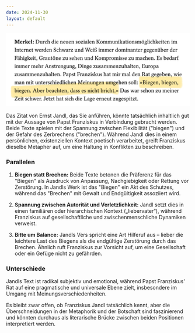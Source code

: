 ```yaml
---
date: 2024-11-30
layout: default
---
```



![alt text](./images/biegen.png)

Das Zitat von Ernst Jandl, das Sie anführen, könnte tatsächlich inhaltlich gut mit der Aussage von Papst Franziskus in Verbindung gebracht werden. Beide Texte spielen mit der Spannung zwischen Flexibilität ("biegen") und der Gefahr des Zerbrechens ("brechen"). Während Jandl dies in einem persönlichen, existenziellen Kontext poetisch verarbeitet, greift Franziskus dieselbe Metapher auf, um eine Haltung in Konflikten zu beschreiben.

### **Parallelen**
1. **Biegen statt Brechen:** Beide Texte betonen die Präferenz für das "Biegen" als Ausdruck von Anpassung, Nachgiebigkeit oder Rettung vor Zerstörung. In Jandls Werk ist das "Biegen" ein Akt des Schutzes, während das "Brechen" mit Gewalt und Endgültigkeit assoziiert wird.
   
2. **Spannung zwischen Autorität und Verletzlichkeit:** Jandl setzt dies in einen familiären oder hierarchischen Kontext („liebervater“), während Franziskus auf gesellschaftliche und zwischenmenschliche Dynamiken verweist.

3. **Bitte um Balance:** Jandls Vers spricht eine Art Hilferuf aus – lieber die leichtere Last des Biegens als die endgültige Zerstörung durch das Brechen. Ähnlich ruft Franziskus zur Vorsicht auf, um eine Gesellschaft oder ein Gefüge nicht zu gefährden.

### **Unterschiede**
Jandls Text ist radikal subjektiv und emotional, während Papst Franziskus' Rat auf eine pragmatische und universale Ebene zielt, insbesondere im Umgang mit Meinungsverschiedenheiten.

Es bleibt zwar offen, ob Franziskus Jandl tatsächlich kennt, aber die Überschneidungen in der Metaphorik und der Botschaft sind faszinierend und könnten durchaus als literarische Brücke zwischen beiden Positionen interpretiert werden.